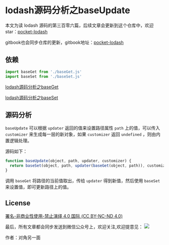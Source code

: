 # lodash源码分析之baseUpdate

本文为读 lodash 源码的第三百零六篇，后续文章会更新到这个仓库中，欢迎 star：[pocket-lodash](https://github.com/yeyuqiudeng/pocket-lodash)

gitbook也会同步仓库的更新，gitbook地址：[pocket-lodash](https://www.gitbook.com/book/yeyuqiudeng/pocket-lodash/details)

## 依赖

```javascript
import baseGet from './baseGet.js'
import baseSet from './baseSet.js'
```

[lodash源码分析之baseGet](./baseGet.md)

[lodash源码分析之baseSet](./baseSet.md)


## 源码分析

`baseUpdate` 可以根据 `updater` 返回的值来设置路径属性 `path` 上的值，可以传入 `customizer` 来生成每一层的新对象，如果 `customizer` 返回 `undefined` ，则由内置逻辑处理。

源码如下：

```javascript
function baseUpdate(object, path, updater, customizer) {
  return baseSet(object, path, updater(baseGet(object, path)), customizer)
}
```

调用 `baseGet` 将路径的当前值取出，传给 `updater` 得到新值，然后使用 `baseSet` 来设置值，即可更新路径上的值。

## License 

[署名-非商业性使用-禁止演绎 4.0 国际 (CC BY-NC-ND 4.0)](http://creativecommons.org/licenses/by-nc-nd/4.0/)

最后，所有文章都会同步发送到微信公众号上，欢迎关注,欢迎提意见：  ![](https://raw.githubusercontent.com/yeyuqiudeng/resource/master/images/qrcode_front-end-article.jpg) 

作者：对角另一面 
